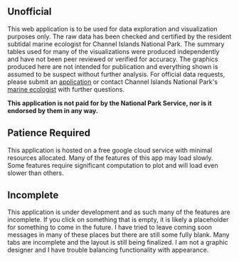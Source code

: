 ## Unofficial

This web application is to be used for data exploration and visualization purposes only. The raw data has been checked and certified by the resident subtidal marine ecologist for Channel Islands National Park. The summary tables used for many of the visualizations were produced independently and have not been peer reviewed or verified for accuracy. The graphics produced here are not intended for publication and everything shown is assumed to be suspect without further analysis. For official data requests, please submit an [application](https://irma.nps.gov/RPRS/) or contact Channel Islands National Park's [marine ecologist](https://www.nps.gov/im/medn/kelp-forest-communities.htm) with further questions. 

**This application is not paid for by the National Park Service, nor is it endorsed by them in any way.**

## Patience Required

This application is hosted on a free google cloud service with minimal resources allocated. Many of the features of this app may load slowly. Some features require significant computation to plot and will load even slower than others. 

## Incomplete

This application is under development and as such many of the features are incomplete. If you click on something that is empty, it is likely a placeholder for something to come in the future. I have tried to leave coming soon messages in many of these places but there are still some fully blank. Many tabs are incomplete and the layout is still being finalized. I am not a graphic designer and I have trouble balancing functionality with appearance. 